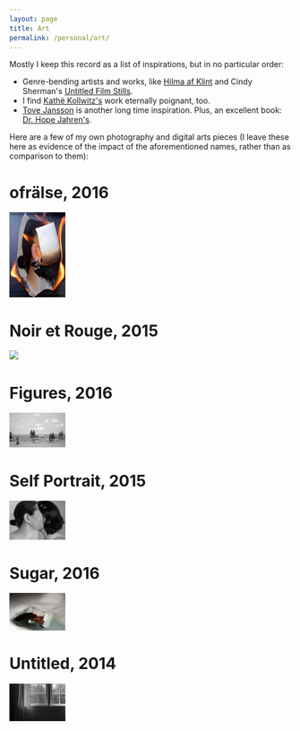 ```yaml
---
layout: page
title: Art
permalink: /personal/art/
---
```


Mostly I keep this record as a list of inspirations, but in no particular order:

* Genre-bending artists and works, like [Hilma af Klint](https://www.theguardian.com/artanddesign/2016/feb/21/hilma-af-klint-occult-spiritualism-abstract-serpentine-gallery) and Cindy Sherman's [Untitled Film Stills](https://artlead.net/content/journal/modern-classics-cindy-sherman-untitled-film-stills/). 
* I find [Kathë Kollwitz's](https://en.wikipedia.org/wiki/K%C3%A4the_Kollwitz) work eternally poignant, too. 
* [Tove Jansson](https://en.wikipedia.org/wiki/Tove_Jansson) is another long time inspiration. Plus, an excellent book: [Dr. Hope Jahren's](https://en.wikipedia.org/wiki/Lab_Girl).

Here are a few of my own photography and digital arts pieces (I leave these here as evidence of the impact of the aforementioned names, rather than as comparison to them): 

# ofrälse, 2016

<img src="/images/fire.png" width="100">


# Noir et Rouge, 2015

<img src="/images/noirRouge.jpg" width="100">

# Figures, 2016

<img src="/images/figures.png" width="100">

# Self Portrait, 2015

<img src="/images/selfportrait.png" width="100">

# Sugar, 2016

<img src="/images/sugar.png" width="100">

# Untitled, 2014

<img src="/images/window.png" width="100">


